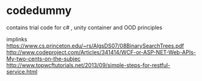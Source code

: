 # codedummy
contains trial code for c# , unity container and OOD principles

implinks
https://www.cs.princeton.edu/~rs/AlgsDS07/08BinarySearchTrees.pdf
http://www.codeproject.com/Articles/341414/WCF-or-ASP-NET-Web-APIs-My-two-cents-on-the-subjec
http://www.topwcftutorials.net/2013/09/simple-steps-for-restful-service.html
